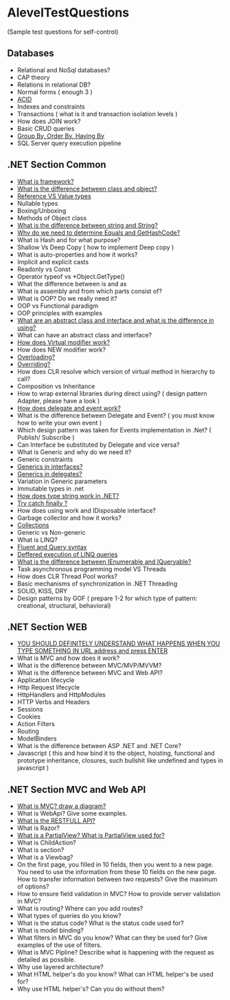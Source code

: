 # AlevelTestQuestions
(Sample test questions for self-control)

## Databases
- Relational and NoSql databases?
- CAP theory
- Relations in relational DB?
- Normal forms ( enough 3 )
- [ACID](https://github.com/ArtemenkoArt/AlevelTestQuestions/blob/master/Databases/ACID.md)
- Indexes and constraints
- Transactions ( what is it and transaction isolation levels )
- How does JOIN work?
- Basic CRUD queries
- [Group By, Order By, Having By](https://github.com/ArtemenkoArt/AlevelTestQuestions/blob/master/Databases/GroupByOrderByHaving.md) 
- SQL Server query execution pipeline

## .NET Section Common
- [What is framework?](https://github.com/ArtemenkoArt/AlevelTestQuestions/blob/master/NetSectionCommon/WhatIsFramework.md "Что такое фреймворк?")
- [What is the difference between class and object?](https://github.com/ArtemenkoArt/AlevelTestQuestions/blob/master/NetSectionCommon/ClassAndObject.md)
- [Reference VS Value types](https://github.com/ArtemenkoArt/AlevelTestQuestions/blob/master/NetSectionCommon/ReferenceVsValueTypes.md "Reference VS Value types")
- Nullable types
- Boxing/Unboxing
- Methods of Object class
- [What is the difference between string and String?](https://github.com/ArtemenkoArt/AlevelTestQuestions/blob/master/NetSectionCommon/stringAndString.md "В чём разница между string и String")
- [Why do we need to determine Equals and GetHashCode?](https://github.com/ArtemenkoArt/AlevelTestQuestions/blob/master/NetSectionCommon/EqualsGetHCode.md)
- What is Hash and for what purpose?
- Shallow Vs Deep Copy ( how to implement Deep copy )
- What is auto-properties and how it works?
- Implicit and explicit casts
- Readonly vs Const
- Operator typeof vs *Object.GetType()
- What the difference between is and as
- What is assembly and from which parts consist of?
- What is OOP? Do we really need it?
- OOP vs Functional paradigm 
- OOP principles with examples
- [What are an abstract class and interface and what is the difference in using?](https://github.com/ArtemenkoArt/AlevelTestQuestions/blob/master/NetSectionCommon/AbstractClassAndInterface.md "Абстрактные классы & Интерфейсы")
- What can have an abstract class and interface?
- [How does Virtual modifier work?](https://github.com/ArtemenkoArt/AlevelTestQuestions/blob/master/NetSectionCommon/Virtual.md)
- How does NEW modifier work?
- [Overloading?](https://github.com/ArtemenkoArt/AlevelTestQuestions/blob/master/NetSectionCommon/Overloading.md)
- [Overriding?](https://github.com/ArtemenkoArt/AlevelTestQuestions/blob/master/NetSectionCommon/Overriding.md)
- How does CLR resolve which version of virtual method in hierarchy to call?
- Composition vs Inheritance
- How to wrap external libraries during direct using? ( design pattern Adapter, please have a look )
- [How does delegate and event work?](https://github.com/ArtemenkoArt/AlevelTestQuestions/blob/master/NetSectionCommon/DelegateAndEvent.md)
- What is the difference between Delegate and Event? ( you must know how to write your own event )
- Which design pattern was taken for Events implementation in .Net? ( Publish/ Subscribe )
- Can Interface be substituted by Delegate and vice versa?
- What is Generic and why do we need it?
- Generic constraints
- [Generics in interfaces?](https://github.com/ArtemenkoArt/AlevelTestQuestions/blob/master/NetSectionCommon/GenericInterfaces.md)
- [Generics in delegates?](https://github.com/ArtemenkoArt/AlevelTestQuestions/blob/master/NetSectionCommon/GenericDelegates.md)
- Variation in Generic parameters
- Immutable types in .net
- [How does type string work in .NET?](https://github.com/ArtemenkoArt/AlevelTestQuestions/blob/master/NetSectionCommon/StringInNet.md "Как работает тип string в .NET?")
- [Try catch finally ?](https://github.com/ArtemenkoArt/AlevelTestQuestions/blob/master/NetSectionCommon/TryCatchFinally.md)
- How does using work and  IDisposable interface?
- Garbage collector and how it works?
- [Collections](https://github.com/ArtemenkoArt/AlevelTestQuestions/blob/master/NetSectionCommon/Collections.md "Коллекции")
- Generic vs Non-generic
- What is LINQ?
- [Fluent and Query syntax](https://github.com/ArtemenkoArt/AlevelTestQuestions/blob/master/NetSectionCommon/FluentAndQuerySyntax.md "Синтаксис запросов и синтаксис методов в LINQ")
- [Deffered execution of LINQ queries](https://github.com/ArtemenkoArt/AlevelTestQuestions/blob/master/NetSectionCommon/DeferredExecutionOfLinqQuery.md "Отложенное выполнение запроса LINQ")
- [What is the difference between IEnumerable and IQueryable?](https://github.com/ArtemenkoArt/AlevelTestQuestions/blob/master/NetSectionCommon/IEnumerableVsIQueryable.md)
- Task asynchronous programming model VS Threads
- How does CLR Thread Pool works?
- Basic mechanisms of synchronization in .NET Threading
- SOLID, KISS, DRY
- Design patterns by GOF ( prepare 1-2 for which type of pattern: creational, structural, behavioral)

## .NET Section WEB
- [YOU SHOULD DEFINITELY UNDERSTAND WHAT HAPPENS WHEN YOU TYPE SOMETHING IN URL address and press ENTER](https://github.com/ArtemenkoArt/AlevelTestQuestions/blob/master/NetSectionWeb/URLAddressAndPressEnter.md)
- What is MVC and how does it work?
- What is the difference between MVC/MVP/MVVM?
- What is the difference between MVC and Web API?
- Application lifecycle
- Http Request lifecycle
- HttpHandlers and HttpModules
- HTTP Verbs and Headers
- Sessions
- Cookies
- Action Filters
- Routing
- ModelBinders
- What is the difference between ASP .NET and .NET Core?
- Javascript ( this and how bind it to the object, hoisting, functional and prototype inheritance, closures, such bullshit like undefined and types in javascript )

## .NET Section MVC and Web API
- [What is MVC? draw a diagram?](https://github.com/ArtemenkoArt/AlevelTestQuestions/blob/master/NetSectionMvcAndWebApi/MVC.md)
- What is WebApi? Give some examples.
- [What is the RESTFULL API?](https://github.com/ArtemenkoArt/AlevelTestQuestions/blob/master/NetSectionMvcAndWebApi/RESTFULLAPI.md)
- What is Razor?
- [What is a PartialView? What is PartialView used for?](https://github.com/ArtemenkoArt/AlevelTestQuestions/blob/master/NetSectionMvcAndWebApi/PartialView.md)
- What is ChildAction?
- What is section?
- What is a Viewbag?
- On the first page, you filled in 10 fields, then you went to a new page. You need to use the information from these 10 fields on the new page. How to transfer information between two requests? Give the maximum of options?
- How to ensure field validation in MVC? How to provide server validation in MVC?
- What is routing? Where can you add routes?
- What types of queries do you know?
- What is the status code? What is the status code used for?
- What is model binding?
- What filters in MVC do you know? What can they be used for? Give examples of the use of filters.
- What is MVC Pipline? Describe what is happening with the request as detailed as possible.
- Why use layered architecture?
- What HTML helper's do you know? What can HTML helper's be used for?
- Why use HTML helper's? Can you do without them?
